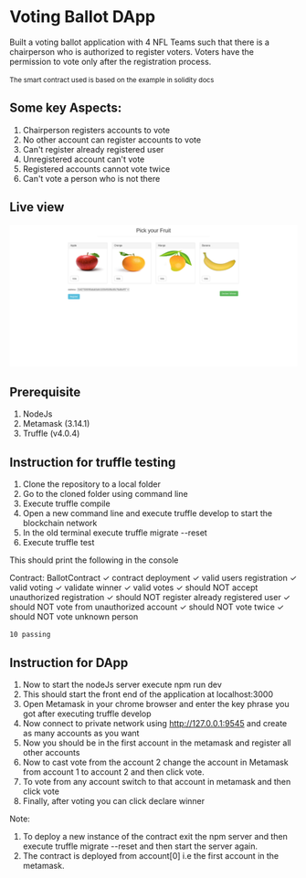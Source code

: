 # Voting Ballot DApp

Built a voting ballot application with 4 NFL Teams such that there is a chairperson who is authorized to register voters. Voters have the permission to vote only after the registration process.

<small> The smart contract used is based on the example in solidity docs </small>

## Some key Aspects:

1. Chairperson registers accounts to vote
2. No other account can register accounts to vote
3. Can't register already registered user
4. Unregistered account can't vote
5. Registered accounts cannot vote twice
6. Can't vote a person who is not there

## Live view

![](ballot.png)

## Prerequisite

1. NodeJs
2. Metamask (3.14.1)
3. Truffle (v4.0.4)

## Instruction for truffle testing

1. Clone the repository to a local folder
2. Go to the cloned folder using command line
3. Execute truffle compile
4. Open a new command line and execute truffle develop to start the blockchain network
5. In the old terminal execute truffle migrate --reset
6. Execute truffle test

This should print the following in the console

Contract: BallotContract
✓ contract deployment
✓ valid users registration
✓ valid voting
✓ validate winner
✓ valid votes
✓ should NOT accept unauthorized registration
✓ should NOT register already registered user
✓ should NOT vote from unauthorized account
✓ should NOT vote twice
✓ should NOT vote unknown person

    10 passing

## Instruction for DApp

1. Now to start the nodeJs server execute npm run dev
2. This should start the front end of the application at localhost:3000
3. Open Metamask in your chrome browser and enter the key phrase you got after executing truffle develop
4. Now connect to private network using http://127.0.0.1:9545 and create as many accounts as you want
5. Now you should be in the first account in the metamask and register all other accounts
6. Now to cast vote from the account 2 change the account in Metamask from account 1 to account 2 and then click vote.
7. To vote from any account switch to that account in metamask and then click vote
8. Finally, after voting you can click declare winner

Note:

1. To deploy a new instance of the contract exit the npm server and then execute truffle migrate --reset and then start the server again.
2. The contract is deployed from account[0] i.e the first account in the metamask.
